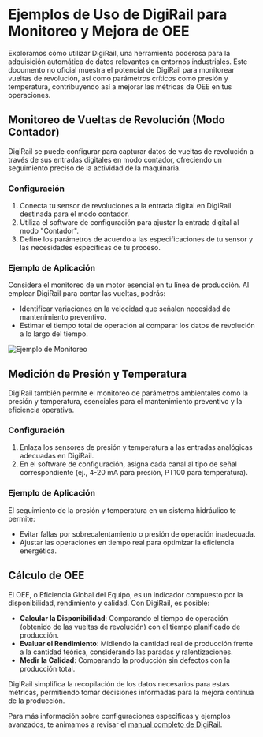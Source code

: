# Ejemplos de Uso de DigiRail para Monitoreo y Mejora de OEE

Exploramos cómo utilizar DigiRail, una herramienta poderosa para la adquisición automática de datos relevantes en entornos industriales. Este documento no oficial muestra el potencial de DigiRail para monitorear vueltas de revolución, así como parámetros críticos como presión y temperatura, contribuyendo así a mejorar las métricas de OEE en tus operaciones.

## Monitoreo de Vueltas de Revolución (Modo Contador)

DigiRail se puede configurar para capturar datos de vueltas de revolución a través de sus entradas digitales en modo contador, ofreciendo un seguimiento preciso de la actividad de la maquinaria.

### Configuración

1. Conecta tu sensor de revoluciones a la entrada digital en DigiRail destinada para el modo contador.
2. Utiliza el software de configuración para ajustar la entrada digital al modo "Contador".
3. Define los parámetros de acuerdo a las especificaciones de tu sensor y las necesidades específicas de tu proceso.

### Ejemplo de Aplicación

Considera el monitoreo de un motor esencial en tu línea de producción. Al emplear DigiRail para contar las vueltas, podrás:

- Identificar variaciones en la velocidad que señalen necesidad de mantenimiento preventivo.
- Estimar el tiempo total de operación al comparar los datos de revolución a lo largo del tiempo.

![Ejemplo de Monitoreo](https://github.com/AgustinMadygraf/DigiRail/blob/main/SCR/config/img1.jpg)

## Medición de Presión y Temperatura

DigiRail también permite el monitoreo de parámetros ambientales como la presión y temperatura, esenciales para el mantenimiento preventivo y la eficiencia operativa.

### Configuración

1. Enlaza los sensores de presión y temperatura a las entradas analógicas adecuadas en DigiRail.
2. En el software de configuración, asigna cada canal al tipo de señal correspondiente (ej., 4-20 mA para presión, PT100 para temperatura).

### Ejemplo de Aplicación

El seguimiento de la presión y temperatura en un sistema hidráulico te permite:

- Evitar fallas por sobrecalentamiento o presión de operación inadecuada.
- Ajustar las operaciones en tiempo real para optimizar la eficiencia energética.

## Cálculo de OEE

El OEE, o Eficiencia Global del Equipo, es un indicador compuesto por la disponibilidad, rendimiento y calidad. Con DigiRail, es posible:

- **Calcular la Disponibilidad**: Comparando el tiempo de operación (obtenido de las vueltas de revolución) con el tiempo planificado de producción.
- **Evaluar el Rendimiento**: Midiendo la cantidad real de producción frente a la cantidad teórica, considerando las paradas y ralentizaciones.
- **Medir la Calidad**: Comparando la producción sin defectos con la producción total.

DigiRail simplifica la recopilación de los datos necesarios para estas métricas, permitiendo tomar decisiones informadas para la mejora continua de la producción.

Para más información sobre configuraciones específicas y ejemplos avanzados, te animamos a revisar el [manual completo de DigiRail](https://cdn.novusautomation.com/downloads/manual_digirail_connect_v10x_m_es.pdf).